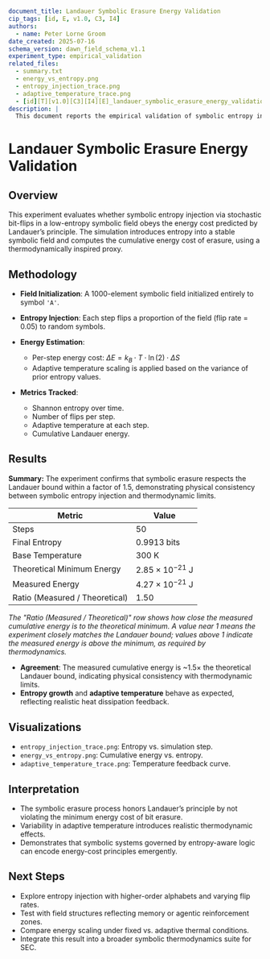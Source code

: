 #
```yaml
document_title: Landauer Symbolic Erasure Energy Validation
cip_tags: [id, E, v1.0, C3, I4]
authors:
  - name: Peter Lorne Groom
date_created: 2025-07-16
schema_version: dawn_field_schema_v1.1
experiment_type: empirical_validation
related_files:
  - summary.txt
  - energy_vs_entropy.png
  - entropy_injection_trace.png
  - adaptive_temperature_trace.png
  - [id][T][v1.0][C3][I4][E]_landauer_symbolic_erasure_energy_validation.py
description: |
  This document reports the empirical validation of symbolic entropy injection and erasure energy cost against Landauer’s principle, using a protocol-driven, reproducible experiment.
```
# Landauer Symbolic Erasure Energy Validation

## Overview

This experiment evaluates whether symbolic entropy injection via stochastic bit-flips in a low-entropy symbolic field obeys the energy cost predicted by Landauer’s principle. The simulation introduces entropy into a stable symbolic field and computes the cumulative energy cost of erasure, using a thermodynamically inspired proxy.

## Methodology

* **Field Initialization**: A 1000-element symbolic field initialized entirely to symbol `'A'`.
* **Entropy Injection**: Each step flips a proportion of the field (flip rate = 0.05) to random symbols.
* **Energy Estimation**:

  * Per-step energy cost:
    $\Delta E = k_B \cdot T \cdot \ln(2) \cdot \Delta S$
  * Adaptive temperature scaling is applied based on the variance of prior entropy values.
* **Metrics Tracked**:

  * Shannon entropy over time.
  * Number of flips per step.
  * Adaptive temperature at each step.
  * Cumulative Landauer energy.

## Results

**Summary:** The experiment confirms that symbolic erasure respects the Landauer bound within a factor of 1.5, demonstrating physical consistency between symbolic entropy injection and thermodynamic limits.

| Metric                         | Value                    |
| ------------------------------ | ------------------------ |
| Steps                          | 50                       |
| Final Entropy                  | 0.9913 bits              |
| Base Temperature               | 300 K                    |
| Theoretical Minimum Energy     | $2.85 \times 10^{-21}$ J |
| Measured Energy                | $4.27 \times 10^{-21}$ J |
| Ratio (Measured / Theoretical) | 1.50                     |

*The "Ratio (Measured / Theoretical)" row shows how close the measured cumulative energy is to the theoretical minimum. A value near 1 means the experiment closely matches the Landauer bound; values above 1 indicate the measured energy is above the minimum, as required by thermodynamics.*

* **Agreement**: The measured cumulative energy is \~1.5× the theoretical Landauer bound, indicating physical consistency with thermodynamic limits.
* **Entropy growth** and **adaptive temperature** behave as expected, reflecting realistic heat dissipation feedback.

## Visualizations

* `entropy_injection_trace.png`: Entropy vs. simulation step.
* `energy_vs_entropy.png`: Cumulative energy vs. entropy.
* `adaptive_temperature_trace.png`: Temperature feedback curve.

## Interpretation

* The symbolic erasure process honors Landauer’s principle by not violating the minimum energy cost of bit erasure.
* Variability in adaptive temperature introduces realistic thermodynamic effects.
* Demonstrates that symbolic systems governed by entropy-aware logic can encode energy-cost principles emergently.

## Next Steps

* Explore entropy injection with higher-order alphabets and varying flip rates.
* Test with field structures reflecting memory or agentic reinforcement zones.
* Compare energy scaling under fixed vs. adaptive thermal conditions.
* Integrate this result into a broader symbolic thermodynamics suite for SEC.
